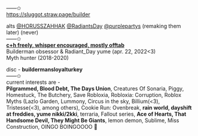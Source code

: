 ——✩  
https://sluggot.straw.page/builder

alts [@HORUSSZAHHAK](https://github.com/horussZahhak) [@RadiantsDay](https://github.com/Radiantsday) [@purplepartys](https://github.com/purplepartys) (remaking them later) (never)  
——✩  
**<ins>__c+h freely, whisper encouraged, mostly offtab__</ins>**  
Builderman obsessor & Radiant_Day yume (apr. 22, 2022<3)    
Myth hunter (2018-2020)  





disc - **buildermansloyalturkey**  
——✩  
current interests are -   
**Pilgrammed, Blood Debt, The Days Union**, Creatures Of Sonaria, Piggy, Homestuck, The Butchery, Save Robloxia, Robloxia: Corruption, Roblox Myths (Lazlo Garden, Lummony, Circus in the sky, Billium(<3), Tristesse(<3), among others), Cookie Run: Ovenbreak, **rain world, dayshift at freddies, yume nikki/2kki**, terraria, Fallout series, **Ace of Hearts, That Handsome Devil, They Might Be Giants**, lemon demon, Sublime, Miss Construction, OINGO BOINGOOOO 🤤
